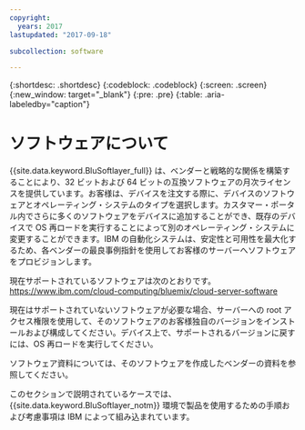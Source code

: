 ```yaml
---
copyright:
  years: 2017
lastupdated: "2017-09-18"

subcollection: software

---
```


{:shortdesc: .shortdesc}
{:codeblock: .codeblock}
{:screen: .screen}
{:new_window: target="_blank"}
{:pre: .pre}
{:table: .aria-labeledby="caption"}

# ソフトウェアについて

{{site.data.keyword.BluSoftlayer_full}} は、ベンダーと戦略的な関係を構築することにより、32 ビットおよび 64 ビットの互換ソフトウェアの月次ライセンスを提供しています。お客様は、デバイスを注文する際に、デバイスのソフトウェアとオペレーティング・システムのタイプを選択します。カスタマー・ポータル内でさらに多くのソフトウェアをデバイスに追加することができ、既存のデバイスで OS 再ロードを実行することによって<!-- (../managing/perform-os-reload-device.html)-->別のオペレーティング・システムに変更することができます。IBM の自動化システムは、安定性と可用性を最大化するため、各ベンダーの最良事例指針を使用してお客様のサーバーへソフトウェアをプロビジョンします。

現在サポートされているソフトウェアは次のとおりです。
https://www.ibm.com/cloud-computing/bluemix/cloud-server-software

現在はサポートされていないソフトウェアが必要な場合、サーバーへの root アクセス権限を使用して、そのソフトウェアのお客様独自のバージョンをインストールおよび構成してください。デバイス上で、サポートされるバージョンに戻すには、OS 再ロードを実行してください。

ソフトウェア資料については、そのソフトウェアを作成したベンダーの資料を参照してください。

このセクションで説明されているケースでは、{{site.data.keyword.BluSoftlayer_notm}} 環境で製品を使用するための手順および考慮事項は IBM によって組み込まれています。
